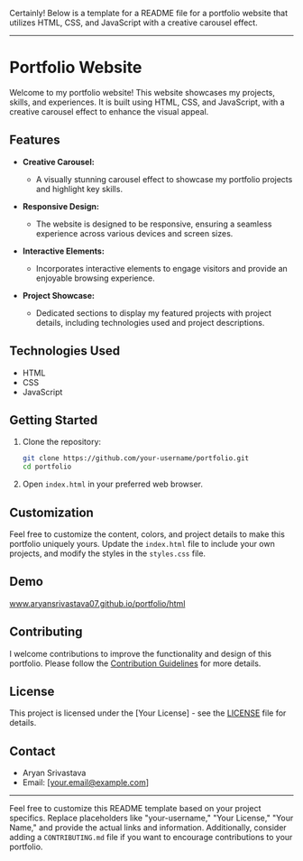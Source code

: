 Certainly! Below is a template for a README file for a portfolio website that utilizes HTML, CSS, and JavaScript with a creative carousel effect.

---

# Portfolio Website

Welcome to my portfolio website! This website showcases my projects, skills, and experiences. It is built using HTML, CSS, and JavaScript, with a creative carousel effect to enhance the visual appeal.

## Features

- **Creative Carousel:**
  - A visually stunning carousel effect to showcase my portfolio projects and highlight key skills.

- **Responsive Design:**
  - The website is designed to be responsive, ensuring a seamless experience across various devices and screen sizes.

- **Interactive Elements:**
  - Incorporates interactive elements to engage visitors and provide an enjoyable browsing experience.

- **Project Showcase:**
  - Dedicated sections to display my featured projects with project details, including technologies used and project descriptions.

## Technologies Used

- HTML
- CSS
- JavaScript

## Getting Started

1. Clone the repository:
   ```bash
   git clone https://github.com/your-username/portfolio.git
   cd portfolio
   ```

2. Open `index.html` in your preferred web browser.

## Customization

Feel free to customize the content, colors, and project details to make this portfolio uniquely yours. Update the `index.html` file to include your own projects, and modify the styles in the `styles.css` file.

## Demo

www.aryansrivastava07.github.io/portfolio/html

<!-- ## Screenshots

![Screenshot 1](screenshots/screenshot1.png)
![Screenshot 2](screenshots/screenshot2.png) -->

## Contributing

I welcome contributions to improve the functionality and design of this portfolio. Please follow the [Contribution Guidelines](CONTRIBUTING.md) for more details.

## License

This project is licensed under the [Your License] - see the [LICENSE](LICENSE) file for details.

## Contact

- Aryan Srivastava
- Email: [your.email@example.com]

---

Feel free to customize this README template based on your project specifics. Replace placeholders like "your-username," "Your License," "Your Name," and provide the actual links and information. Additionally, consider adding a `CONTRIBUTING.md` file if you want to encourage contributions to your portfolio.